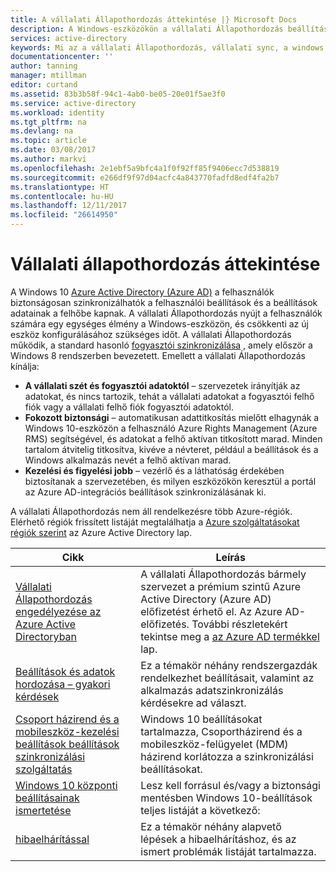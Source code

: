 ```yaml
---
title: A vállalati Állapothordozás áttekintése |} Microsoft Docs
description: A Windows-eszközökön a vállalati Állapothordozás beállításokkal kapcsolatos információkat nyújt. A vállalati Állapothordozás nyújt a felhasználók számára egy egységes élmény a Windows-eszközön, és csökkenti az új eszköz konfigurálásához szükséges időt.
services: active-directory
keywords: Mi az a vállalati Állapothordozás, vállalati sync, a windows felhő
documentationcenter: ''
author: tanning
manager: mtillman
editor: curtand
ms.assetid: 83b3b58f-94c1-4ab0-be05-20e01f5ae3f0
ms.service: active-directory
ms.workload: identity
ms.tgt_pltfrm: na
ms.devlang: na
ms.topic: article
ms.date: 03/08/2017
ms.author: markvi
ms.openlocfilehash: 2e1ebf5a9bfc4a1f0f92ff85f9406ecc7d538819
ms.sourcegitcommit: e266df9f97d04acfc4a843770fadfd8edf4fa2b7
ms.translationtype: HT
ms.contentlocale: hu-HU
ms.lasthandoff: 12/11/2017
ms.locfileid: "26614950"
---
```

# <a name="enterprise-state-roaming-overview"></a>Vállalati állapothordozás áttekintése
A Windows 10 [Azure Active Directory (Azure AD)](active-directory-whatis.md) a felhasználók biztonságosan szinkronizálhatók a felhasználói beállítások és a beállítások adatainak a felhőbe kapnak. A vállalati Állapothordozás nyújt a felhasználók számára egy egységes élmény a Windows-eszközön, és csökkenti az új eszköz konfigurálásához szükséges időt. A vállalati Állapothordozás működik, a standard hasonló [fogyasztói szinkronizálása](http://windows.microsoft.com/en-US/windows-8/sync-settings-pcs) , amely először a Windows 8 rendszerben bevezetett. Emellett a vállalati Állapothordozás kínálja:

* **A vállalati szét és fogyasztói adatoktól** – szervezetek irányítják az adatokat, és nincs tartozik, tehát a vállalati adatokat a fogyasztói felhő fiók vagy a vállalati felhő fiók fogyasztói adatoktól.
* **Fokozott biztonsági** – automatikusan adattitkosítás mielőtt elhagynák a Windows 10-eszközön a felhasználó Azure Rights Management (Azure RMS) segítségével, és adatokat a felhő aktívan titkosított marad. Minden tartalom átvitelig titkosítva, kivéve a névteret, például a beállítások és a Windows alkalmazás nevét a felhő aktívan marad.  
* **Kezelési és figyelési jobb** – vezérlő és a láthatóság érdekében biztosítanak a szervezetében, és milyen eszközökön keresztül a portál az Azure AD-integrációs beállítások szinkronizálásának ki. 

A vállalati Állapothordozás nem áll rendelkezésre több Azure-régiók. Elérhető régiók frissített listáját megtalálhatja a [Azure szolgáltatásokat régiók szerint](https://azure.microsoft.com/regions/#services) az Azure Active Directory lap.

| Cikk | Leírás |
| --- | --- |
| [Vállalati Állapothordozás engedélyezése az Azure Active Directoryban](active-directory-windows-enterprise-state-roaming-enable.md) |A vállalati Állapothordozás bármely szervezet a prémium szintű Azure Active Directory (Azure AD) előfizetést érhető el. Az Azure AD-előfizetés. További részletekért tekintse meg a [az Azure AD termékkel](https://azure.microsoft.com/services/active-directory) lap. |
| [Beállítások és adatok hordozása – gyakori kérdések](active-directory-windows-enterprise-state-roaming-faqs.md) |Ez a témakör néhány rendszergazdák rendelkezhet beállításait, valamint az alkalmazás adatszinkronizálás kérdésekre ad választ. |
| [Csoport házirend és a mobileszköz-kezelési beállítások beállítások szinkronizálási szolgáltatás](active-directory-windows-enterprise-state-roaming-group-policy-settings.md) |Windows 10 beállításokat tartalmazza, Csoportházirend és a mobileszköz-felügyelet (MDM) házirend korlátozza a szinkronizálási beállításokat. |
| [Windows 10 központi beállításainak ismertetése](active-directory-windows-enterprise-state-roaming-windows-settings-reference.md) |Lesz kell forrásul és/vagy a biztonsági mentésben Windows 10-beállítások teljes listáját a következő: |
| [hibaelhárítással](active-directory-windows-enterprise-state-roaming-troubleshooting.md) |Ez a témakör néhány alapvető lépések a hibaelhárításhoz, és az ismert problémák listáját tartalmazza. |

